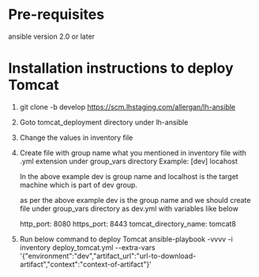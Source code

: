 # Pre-requisites

ansible version 2.0 or later

# Installation instructions to deploy Tomcat

1) git clone -b develop https://scm.lhstaging.com/allergan/lh-ansible
2) Goto tomcat_deployment directory under lh-ansible
3) Change the values in inventory file
4) Create file with group name what you mentioned in inventory file with .yml extension under group_vars directory
   Example:
     [dev]
     locahost
     
     In the above example dev is group name and localhost is the target machine which is part of dev group.
     
     as per the above example dev is the group name and we should create file under group_vars directory as dev.yml with variables like below
     
     http_port: 8080
     https_port: 8443
     tomcat_directory_name: tomcat8
5) Run below command to deploy Tomcat
   ansible-playbook -vvvv -i inventory deploy_tomcat.yml --extra-vars '{"environment":"dev","artifact_url":"url-to-download-artifact","context":"context-of-artifact"}'
     
     
      
